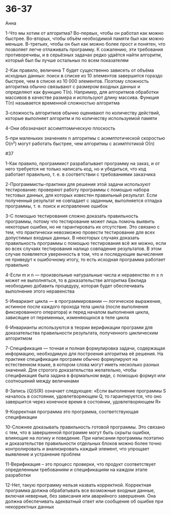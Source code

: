 # 36-37
Анна

1-Что мы хотим от алгоритма? Во-первых, чтобы он работал как можно быстрее. Во-вторых, чтобы объём необходимой памяти был как можно меньше. В-третьих, чтобы он был как можно более прост и понятен, что позволяет легче отлаживать программу. К сожалению, эти требования противоречивы, и в серьёзных задачах редко удаётся найти алгоритм, который был бы лучше остальных по всем показателям

2-Как правило, величина Т будет существенно зависеть от объёма исходных данных: поиск в списке из 10 элементов завершится гораздо быстрее, чем в списке из 10 000 элементов. Поэтому сложность алгоритма обычно связывают с размером входных данных и определяют как функцию Т(n). Например, для алгоритмов обработки массивов в качестве размера и используют длину массива. Функция Т(n) называется временной сложностью алгоритма

3-сложность алгоритмов обычно оценивают по количеству действий, которые выполняет алгоритм и по количеству используемой памяти

4-Они обозначают ассимптомическую плоскость

5-при маленьких значениях n алгоритмы с асимптотической скоростью O(n²) могут работать быстрее, чем алгоритмы с асимптотикой О(n)

#37

1-Как правило, программист разрабатывает программу на заказ, и от него требуется не только написать код, но и убедиться, что код работает правильно, т. е. в соответствии с требованиями заказчика

2-Программисты-практики для решения этой задачи используют тестирование: проверяют работу программы с помощью набора тестовых данных, для которых известен правильный результат. Если полученный результат не совпадает с заданным, выполняется отладка программы, т. е. поиск и исправление ошибок

3-С помощью тестирования сложно доказать правильность программы, потому что тестирование может лишь помочь выявить некоторые ошибки, но не гарантировать их отсутствие. Это связано с тем, что практически невозможно провести тестирование для всех допустимых входных данных. В некоторых случаях доказать правильность программы с помощью тестирования всё же можно, если во всех случаях тестирования налицо совпадение результатов. В этом случае появляется уверенность в том, что и последующие вычисления не приведут к ошибочному итогу, то есть исходная программа работает правильно

4-Если m и n — произвольные натуральные числа и неравенство m ≥ n может не выполняться, то в доказательстве алгоритма Евклида необходимо добавить процедуру, которая будет обеспечивать выполнение этого неравенства

5-Инвариант цикла — в программировании — логическое выражение, истинное после каждого прохода тела цикла (после выполнения фиксированного оператора) и перед началом выполнения цикла, зависящее от переменных, изменяющихся в теле цикла

6-Инварианты используются в теории верификации программ для доказательства правильности результата, полученного циклическим алгоритмом

7-Спецификация — точная и полная формулировка задачи, содержащая информацию, необходимую для построения алгоритма её решения. На практике спецификации программ обычно формулируют на естественном языке, в котором слова могут иметь несколько разных значений. Для строгого доказательства желательно, чтобы спецификация была задана в формальном виде, с помощью формул или соотношений между величинами

8-Запись {Q}S{R} означает следующее: «Если выполнение программы S началось в состоянии, удовлетворяющем Q, то гарантируется, что оно завершится через конечное время в состоянии, удовлетворяющем R»

9-Корректная программа это программа, соответствующая спецификации

10-Сложнее доказывать правильность готовой программы. Это связано с тем, что в завершенной программе могут быть скрыты ошибки, влияющие на логику и поведение. При написании программы поэтапно и доказательстве правильности отдельных блоков можно более точно контролировать и анализировать каждый элемент, что упрощает выявление и устранение проблем

11-Верификация – это процесс проверки, что продукт соответствует определенным требованиям и спецификациям на каждом этапе разработки

12-Нет, такую программу нельзя назвать корректной. Корректная программа должна обрабатывать все возможные входные данные, включая неверные, без зависания или аварийного завершения. Она должна обеспечивать адекватный ответ или сообщение об ошибке при некорректных данных
